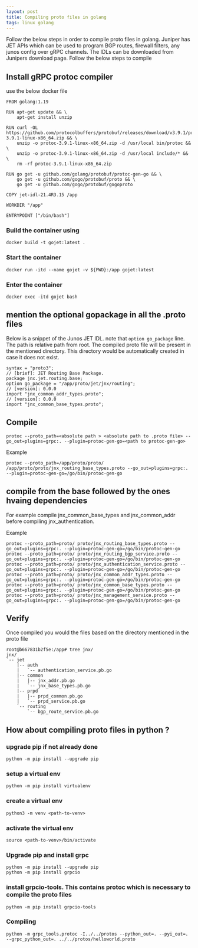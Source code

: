 ```yaml
---
layout: post
title: Compiling proto files in golang  
tags: linux golang
---
```


Follow the below steps in order to compile proto files in golang. 
Juniper has JET APIs which can be used to program BGP routes, firewall filters, any junos config over gRPC channels. The IDLs can be downloaded from Junipers download page. Follow the below steps to compile 


## Install gRPC protoc compiler 

use the below docker file 

```
FROM golang:1.19

RUN apt-get update && \
    apt-get install unzip

RUN curl -OL https://github.com/protocolbuffers/protobuf/releases/download/v3.9.1/protoc-3.9.1-linux-x86_64.zip && \
    unzip -o protoc-3.9.1-linux-x86_64.zip -d /usr/local bin/protoc && \
    unzip -o protoc-3.9.1-linux-x86_64.zip -d /usr/local include/* && \
    rm -rf protoc-3.9.1-linux-x86_64.zip

RUN go get -u github.com/golang/protobuf/protoc-gen-go && \
    go get -u github.com/gogo/protobuf/proto && \
    go get -u github.com/gogo/protobuf/gogoproto

COPY jet-idl-21.4R3.15 /app

WORKDIR "/app"

ENTRYPOINT ["/bin/bash"]
```

### Build the container using

```
docker build -t gojet:latest .
```

### Start the container 
```
docker run -itd --name gojet -v ${PWD}:/app gojet:latest
```

### Enter the container
```
docker exec -itd gojet bash
```

## mention the optional gopackage  in all the .proto files 

Below is a snippet of the Junos JET IDL. note that `option go_package` line. The path is relative path from root. The compiled proto file will be present in the mentioned directory. This directory would be automatically created in case it does not exist.
```
syntax = "proto3";
// [brief]: JET Routing Base Package.
package jnx.jet.routing.base;
option go_package = "/app/proto/jet/jnx/routing";
// [version]: 0.0.0
import "jnx_common_addr_types.proto";
// [version]: 0.0.0
import "jnx_common_base_types.proto";
```

## Compile
```
protoc --proto_path=<absolute path > <absolute path to .proto file> --go_out=plugins=grpc:. --plugin=protoc-gen-go=<path to protoc-gen-go>
```

Example 
```
protoc --proto_path=/app/proto/proto/ /app/proto/proto/jnx_routing_base_types.proto --go_out=plugins=grpc:. --plugin=protoc-gen-go=/go/bin/protoc-gen-go
```

## compile from the base followed by the ones hvaing dependencies 

For example compile jnx_common_base_types and jnx_common_addr before compiling jnx_authentication.

Example
```
protoc --proto_path=proto/ proto/jnx_routing_base_types.proto --go_out=plugins=grpc:. --plugin=protoc-gen-go=/go/bin/protoc-gen-go
protoc --proto_path=proto/ proto/jnx_routing_bgp_service.proto --go_out=plugins=grpc:. --plugin=protoc-gen-go=/go/bin/protoc-gen-go
protoc --proto_path=proto/ proto/jnx_authentication_service.proto --go_out=plugins=grpc:. --plugin=protoc-gen-go=/go/bin/protoc-gen-go
protoc --proto_path=proto/ proto/jnx_common_addr_types.proto --go_out=plugins=grpc:. --plugin=protoc-gen-go=/go/bin/protoc-gen-go
protoc --proto_path=proto/ proto/jnx_common_base_types.proto --go_out=plugins=grpc:. --plugin=protoc-gen-go=/go/bin/protoc-gen-go
protoc --proto_path=proto/ proto/jnx_management_service.proto --go_out=plugins=grpc:. --plugin=protoc-gen-go=/go/bin/protoc-gen-go
``` 

## Verify 
Once compiled you would the files based on the directory mentioned in the proto file 

```
root@b667831b2f5e:/app# tree jnx/
jnx/
`-- jet
    |-- auth
    |   `-- authentication_service.pb.go
    |-- common
    |   |-- jnx_addr.pb.go
    |   `-- jnx_base_types.pb.go
    |-- prpd
    |   |-- prpd_common.pb.go
    |   `-- prpd_service.pb.go
    `-- routing
        `-- bgp_route_service.pb.go
``` 

## How about compiling proto files in python ? 

### upgrade pip if not already done 
```
python -m pip install --upgrade pip
```

### setup a virtual env
```
python -m pip install virtualenv
```

### create a virtual env 
```
python3 -m venv <path-to-venv>
```

### activate the virtual env
```
source <path-to-venv>/bin/activate
```

### Upgrade pip and install grpc 
```
python -m pip install --upgrade pip
python -m pip install grpcio
```

### install grpcio-tools. This contains protoc which is necessary to compile the proto files
```
python -m pip install grpcio-tools
```

### Compiling
```
python -m grpc_tools.protoc -I../../protos --python_out=. --pyi_out=. --grpc_python_out=. ../../protos/helloworld.proto
```
